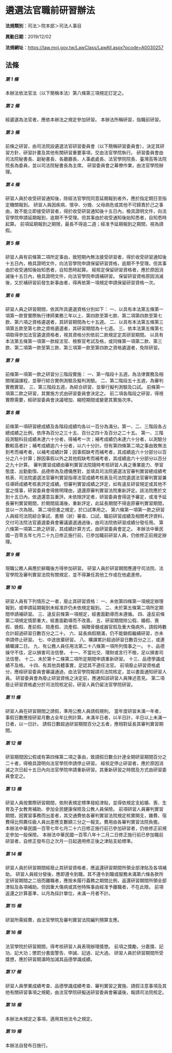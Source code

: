 # 遴選法官職前研習辦法

**法規類別**：司法＞院本部＞司法人事目

**異動日期**：2019/12/02  

**法規網址**：https://law.moj.gov.tw/LawClass/LawAll.aspx?pcode=A0030257





## 法條
##### 第 1 條
本辦法依法官法（以下簡稱本法）第八條第三項規定訂定之。

##### 第 2 條
經遴選為法官者，應依本辦法之規定參加研習。
本辦法所稱研習，指職前研習。

##### 第 3 條
前條之研習，由司法院設遴選法官研習委員會（以下簡稱研習委員會），決定其研習方針、研習計畫及其他有關研習重要事項，交由法官學院執行。
研習委員會由司法院秘書長、副秘書長、各廳廳長、人事處處長、法官學院院長、臺灣高等法院院長為委員，並以司法院秘書長為主席。
研習委員會之幕僚作業，由法官學院辦理。

##### 第 4 條
研習人員於收受研習通知後，除經法官學院同意延期報到者外，應於指定期日至指定機關報到。
研習人員因疾病、懷孕、分娩、父母病危或其他不可歸責於己之事由，致不能立即接受研習者，得於收受研習通知後十五日內，檢具證明文件，向法官學院申請延期報到，逾期不予受理。但其事由於收受通知後始知悉者，自知悉時起算。
前項延期報到之期限，最長不得逾二週；經准予延期報到之期間，視為請假。

##### 第 5 條
研習人員有前條第二項所定事由，致短期內無法接受研習者，得於收受研習通知後十五日內，檢具證明文件，向法官學院申請保留研習資格，逾期不予受理。但其事由於收受通知後始知悉者，自知悉時起算。
經核定保留研習資格者，應於原因消滅後十五日內，檢具證明文件，向法官學院申請補研習。
保留研習資格原因消滅後，又於補研習前發生新事由者，得再依第一項規定申請保留研習資格一次。

##### 第 6 條
研習人員之研習期間，依其所具遴選資格分別如下：
一、以具有本法第五條第一項第一款曾實際執行律師業務三年以上、第四款至第七款、第二項第四款至第七款、第六項之資格遴選者，其研習期間為七十五週。
二、以具有本法第五條第三項第五款至第七款之資格遴選者，其研習期間為十七週。
三、依本法第五條第七項取得參加法官遴選資格者，視其資格分別依前二款規定定其研習期間。
以具有本法第五條第一項第一款經法官、檢察官考試及格，或同條第一項第二款、第三款、第二項第一款至第三款、第三項第一款至第四款之資格遴選者，免除研習。

##### 第 7 條
前條第一項第一款之研習分三階段實施：
一、第一階段十五週，為法律實務及相關理論課程，並舉行綜合實例測驗及擬判測驗。
二、第二階段五十五週，為審判實務實習。
三、第三階段五週，為綜合研習，並舉行擬判測驗及口試。
前條第一項第二款之研習，其實施方式由研習委員會決定之。
前二項各階段之研習，得視實際需要，經研習委員會決議增加、縮短期間或變更其實施次序。

##### 第 8 條
前條第一項研習總成績及各階段成績均各以一百分為滿分。第一、二、三階段各占總成績之比例，依序為百分之三十五、百分之四十及百分之二十五。
第一、三階段測驗科目成績未達六十分者，得補考一次；補考成績仍未達六十分者，以測驗分數較高者計；補考成績逾六十分者，以六十分計。但有第四條第二項之事由致無法到考而補考者，以補考成績計算；因事假缺考而補考者，其成績逾六十分部分以百分之八十計算；餘因事假以外之其他假缺考而補考者，其成績逾六十分部分以百分之九十計算。
審判實習成績由審判實習法院隨時考核研習人員之專業能力、學習態度、出勤勤惰、品德修為及禮儀應對，並填具司法院遴選法官審判實習總成績考核表、司法院遴選法官審判實習指導法官成績考核表及司法院遴選法官審判實習兼任導師成績考核表評定成績。但審判實習成績之評定，如有違反研習規定或其他不當之情事，研習委員會得敘明理由，退還原審判實習法院重新評定。該法院應於文到十五日內，依退還意旨重評。未依限評定者，研習委員會得逕予審定，或准予延長審判實習期間，於期間屆滿後，重新評定，此延長期間不得逾原審判實習期間，並以一次為限。
第二項但書之規定，於口試準用之。
第六條第一項第一款之研習人員經司法院綜合筆試、書類（狀）審查、口試、職前研習成績及相關考評資料，交付司法院法官遴選委員會審議遴選通過後，由司法院依研習成績分發任用。
第六條第一項第二款之研習，其成績計算方式，由研習委員會定之。
本辦法中華民國一百零五年七月二十九日修正施行前，已參加職前研習人員，仍依修正前規定辦理。

##### 第 9 條
現職公務人員應於辭職後方得參加研習。
研習人員於研習期間應遵守司法院、法官學院及審判實習法院有關規定，並不得兼任其他工作或在他處進修。

##### 第 10 條
研習人員有下列情形之一者，廢止其研習資格：
一、未依第四條第一項規定辦理報到，或申請延期報到未經准許仍未依規定報到。
二、未於第五條第二項所定期間申請補研習。
三、違反前條第一項規定，經書面勸導而未遵循。
四、違反前條第二項規定情節重大，經書面勸導而不改善。
五、研習期間除公假、婚假、喪假、娩假、產前假、陪產假、流產假、捐贈骨髓或器官假及重大傷病外，請假時數合計超過研習日數百分之二十。
六、延長病假期滿，仍不能銷假繼續研習，亦未申請停止研習。
七、中途放棄研習。
八、曠課累計超過研習日數百分之三，或連續曠課二日。
九、有公務人員任用法第二十八條第一項所列情事之一。
十、品德操守不佳，足以損害司法信譽。
十一、不當社交、理財或言行不檢，足以損害司法信譽。
十二、未於第十二條第二項所定期間申請重新研習。
十三、品德學識成績不及格。
十四、有其他具體事實，足認其不適任法官。
前項廢止研習資格處分，應經研習委員會審議通過，由法官學院報請司法院核定，並以書面通知研習人員。
研習委員會為廢止研習資格之決定前，應通知該研習人員陳述意見。
第二項廢止研習資格處分於司法院核定前，研習人員仍留法官學院研習。

##### 第 11 條
研習人員在研習期間之請假，準用公務人員請假規則。
當年度研習未滿一年者，事假日數應按研習月數占全年比例計算。未滿半日者，以半日計，半日以上未滿一日者，以一日計。
請假日數超過研習期間百分之五者，應相對延長其審判實習期間。

##### 第 12 條
研習期間因公假或有第四條第二項之事由，致請假日數合計達全期研習期間百分之二十者，得檢具證明向法官學院申請停止研習。
經核定停止研習者，應於原因消滅之次日起十五日內向法官學院申請重新研習。其重新研習之時間及方式由研習委員會定之。

##### 第 13 條
研習人員按實際研習期間，依附表規定標準發給津貼，並得依規定支給婚、喪、生育及子女教育補助、參加全民健康保險及公教人員保險。
前項研習人員審判實習期間，因實習事務而出差者，其交通費依各審判實習法院規定核實開支，雜費、宿費得比照薦任級人員出差應支數額三分之一報支。費用由各審判實習法院負擔。
本辦法中華民國一百零七年七月二十六日修正施行前已參加研習者，仍依修正前規定參加一般保險。
本辦法中華民國一百零八年十二月二日修正施行前已參加職前研習者，自修正發布日之次月一日起適用修正後之津貼支給標準。

##### 第 14 條
研習人員於研習期間經廢止其研習資格者，應返還研習期間所領全部津貼及各項補助。
研習人員經分發後，應即遵令到職，其不遵令到職或服務未滿第六條各款所定研習期間之二倍而離職者，應按未履行義務之期間比例，返還研習期間所領全部津貼及各項補助。但因重大傷病或其他特殊事由經准予離職者，不在此限。
前項返還之計算基準，以月為採計單位，未滿一月者不計。

##### 第 15 條
研習所需經費，由法官學院及審判實習法院編列預算支應。

##### 第 16 條
法官學院於研習期間，得考核研習人員表現辦理獎懲。
前項之獎勵，分嘉獎、記功、記大功；懲罰分書面警告、申誡、記過、記大過。
研習人員於研習期間所受獎懲，應於研習期滿時加減其品德學識成績。

##### 第 17 條
研習人員學業成績考查、品德學識成績考查、審判實習之實施、請假注意事項及其他有關研習事項之規範，由法官學院研擬送研習委員會審議後，報請司法院核定。

##### 第 18 條
本辦法未規定之事項，適用其他法令之規定。

##### 第 19 條
本辦法自發布日施行。


